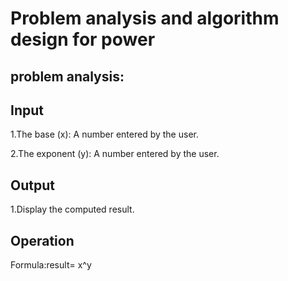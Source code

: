 # Problem analysis and algorithm design for power

## problem analysis:

## Input

1.The base (x): A number entered by the user.

2.The exponent (y): A number entered by the user.

## Output

1.Display the computed result.

## Operation

Formula:result= x^y


